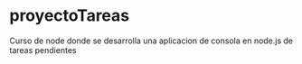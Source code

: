 # proyectoTareas
Curso de node donde se desarrolla una aplicacion de consola en node.js de tareas pendientes
